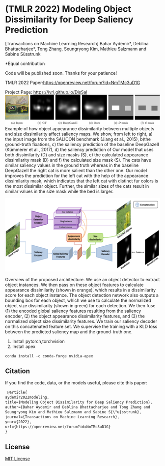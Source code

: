 # (TMLR 2022) Modeling Object Dissimilarity for Deep Saliency Prediction 
[Transactions on Machine Learning Research]
Bahar Aydemir*, Deblina Bhattacharjee*, Tong Zhang, Seungryong Kim, Mathieu Salzmann and Sabine Süsstrunk

*Equal contribution

Code will be published soon. Thanks for your patience!

TMLR 2022 Paper:https://openreview.net/forum?id=NmTMc3uD1G

Project Page: https://ivrl.github.io/DisSal
![Figure Abstract](fig-abstract.png)
Example of how object appearance dissimilarity between multiple objects and size dissimilarity
affect saliency maps. We show, from left to right, a) the input image from the SALICON benchmark (Jiang et al.,
2015), b)the ground-truth fixations, c) the saliency prediction of the baseline DeepGazeII (Kümmerer et al., 2017),
d) the saliency prediction of Our model that uses both dissimilarity (D) and size masks (S), e) the calculated
appearance dissimilarity mask (D) and f) the calculated size mask (S). The cats have similar saliency values in
the ground truth whereas in the baseline DeepGazeII the right cat is more salient than the other one. Our model
improves the prediction for the left cat with the help of the appearance dissimilarity mask, which indicates that
the left cat with distinct fur colors is the most dissimilar object. Further, the similar sizes of the cats result in similar
values in the size mask while the bed is larger. 

![Figure Method](fig-method.png)

Overview of the proposed architecture. We use an object detector to extract object instances.
We then pass on these object features to calculate appearance dissimilarity (shown in orange), which results in a
dissimilarity score for each object instance. The object detection network also outputs a bounding box for each
object, which we use to calculate the normalized object size dissimilarity (shown in green) for each detection. We
then fuse (1) the encoded global saliency features resulting from the saliency encoder, (2) the object appearance
dissimilarity features, and (3) the normalized object size dissimilarity features. We train our saliency decoder on
this concatenated feature set. We supervise the training with a KLD loss between the predicted
saliency map and the ground-truth one.

1. Install pytorch,torchvision
2. Install apex
```
conda install -c conda-forge nvidia-apex 
```


##  Citation
If you find the code, data, or the models useful, please cite this paper:
```
 @article{
aydemir2022modeling,
title={Modeling Object Dissimilarity for Deep Saliency Prediction},
author={Bahar Aydemir and Deblina Bhattacharjee and Tong Zhang and Seungryong Kim and Mathieu Salzmann and Sabine S{\"u}sstrunk},
journal={Transactions on Machine Learning Research},
year={2022},
url={https://openreview.net/forum?id=NmTMc3uD1G}
}

```
## License 

 [MIT License](https://choosealicense.com/licenses/mit/)

